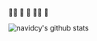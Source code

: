 🏄🏽 🌊 🐎 💃🏼 📸

![navidcy's github stats](https://github-readme-stats.vercel.app/api?username=navidcy&show_icons=true&hide_border=false&show_owner=true&count_private=false&include_all_commits=true&custom_title=navidcy%27s%20GitHub%20stats)&nbsp;&nbsp;
